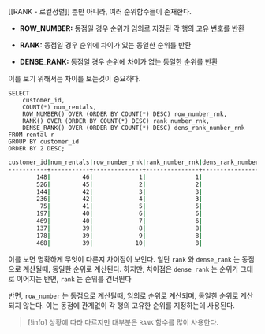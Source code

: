
[[RANK - 로컬정렬]] 뿐만 아니라, 여러 순위함수들이 존재한다.

- **ROW_NUMBER:** 동점일 경우 순위가 임의로 지정된 각 행의 고유 번호를 반환

- **RANK:** 동점일 경우 순위에 차이가 있는 동일한 순위를 반환

- **DENSE_RANK:** 동점일 경우 순위에 차이가 없는 동일한 순위를 반환

이를 보기 위해서는 차이를 보는것이 중요하다.

```mysql
SELECT
	customer_id,
	COUNT(*) num_rentals,
	ROW_NUMBER() OVER (ORDER BY COUNT(*) DESC) row_number_rnk,
	RANK() OVER (ORDER BY COUNT(*) DESC) rank_number_rnk,
	DENSE_RANK() OVER (ORDER BY COUNT(*) DESC) dens_rank_number_rnk
FROM rental r
GROUP BY customer_id
ORDER BY 2 DESC;
```

```sh
customer_id|num_rentals|row_number_rnk|rank_number_rnk|dens_rank_number_rnk|
-----------+-----------+--------------+---------------+--------------------+
        148|         46|             1|              1|                   1|
        526|         45|             2|              2|                   2|
        144|         42|             3|              3|                   3|
        236|         42|             4|              3|                   3|
         75|         41|             5|              5|                   4|
        197|         40|             6|              6|                   5|
        469|         40|             7|              6|                   5|
        137|         39|             8|              8|                   6|
        178|         39|             9|              8|                   6|
        468|         39|            10|              8|                   6|
```

이를 보면 명확하게 무엇이 다른지 차이점이 보인다.
일단 `rank` 와 `dense_rank` 는 동점으로 계산될때, 동일한 순위로 계산된다.
하지만, 차이점은 `dense_rank` 는 순위가 그대로 이어지는 반면, `rank` 는 순위를 건너띈다

반면, `row_number` 는 동점으로 계산될때, 임의로 순위로 계산되며, 동일한 순위로 계산되지 않는다. 
이는 동점에 관계없이 각 행의 고유한 순위를 지정하는데 사용된다.

>[!info] 상황에 따라 다르지만 대부분은 `RANK` 함수를 많이 사용한다.







